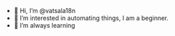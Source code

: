 - 👋 Hi, I’m @vatsala18n
- 👀 I’m interested in automating things, I am a beginner. 
- 🌱 I’m always learning 


<!---
vatsala18n/vatsala18n is a ✨ special ✨ repository because its `README.md` (this file) appears on your GitHub profile.
You can click the Preview link to take a look at your changes.
--->
